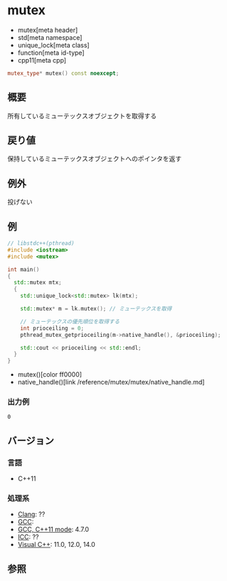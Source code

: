 # mutex
* mutex[meta header]
* std[meta namespace]
* unique_lock[meta class]
* function[meta id-type]
* cpp11[meta cpp]

```cpp
mutex_type* mutex() const noexcept;
```

## 概要
所有しているミューテックスオブジェクトを取得する


## 戻り値
保持しているミューテックスオブジェクトへのポインタを返す


## 例外
投げない


## 例
```cpp example
// libstdc++(pthread)
#include <iostream>
#include <mutex>

int main()
{
  std::mutex mtx;
  {
    std::unique_lock<std::mutex> lk(mtx);

    std::mutex* m = lk.mutex(); // ミューテックスを取得

    // ミューテックスの優先順位を取得する
    int prioceiling = 0;
    pthread_mutex_getprioceiling(m->native_handle(), &prioceiling);

    std::cout << prioceiling << std::endl;
  }
}
```
* mutex()[color ff0000]
* native_handle()[link /reference/mutex/mutex/native_handle.md]

### 出力例
```
0
```

## バージョン
### 言語
- C++11

### 処理系
- [Clang](/implementation.md#clang): ??
- [GCC](/implementation.md#gcc): 
- [GCC, C++11 mode](/implementation.md#gcc): 4.7.0
- [ICC](/implementation.md#icc): ??
- [Visual C++](/implementation.md#visual_cpp): 11.0, 12.0, 14.0


## 参照


